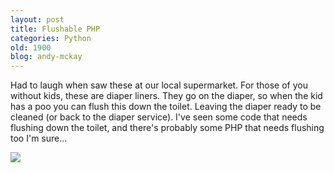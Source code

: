 ```yaml
---
layout: post
title: Flushable PHP
categories: Python
old: 1900
blog: andy-mckay
---
```

<p>Had to laugh when saw these at our local supermarket. For those of you without kids, these are diaper liners. They go on the diaper, so when the kid has a poo you can flush this down the toilet. Leaving the diaper ready to be cleaned (or back to the diaper service). I&#39;ve seen some code that needs flushing down the toilet, and there&#39;s probably some PHP that needs flushing too I&#39;m sure...</p>  <img src="http://www.agmweb.ca/files/IMG_6926.jpg" border="0" />
